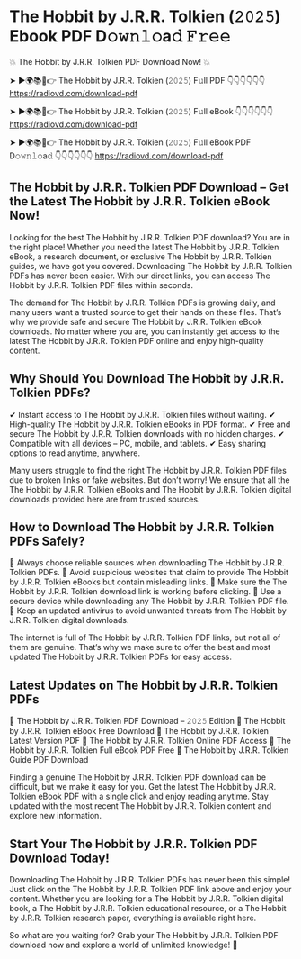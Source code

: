 # The Hobbit by J.R.R. Tolkien (𝟸𝟶𝟸𝟻) Ebook PDF D𝚘𝚠𝚗𝚕𝚘a𝚍 𝙵𝚛𝚎𝚎

💥 The Hobbit by J.R.R. Tolkien PDF Download Now! 💥

➤ ►🌍📚📱👉 The Hobbit by J.R.R. Tolkien (𝟸𝟶𝟸𝟻) F𝚞ll PDF 👇👇👇👇👇👇
https://radiovd.com/download-pdf

➤ ►🌍📚📱👉 The Hobbit by J.R.R. Tolkien (𝟸𝟶𝟸𝟻) F𝚞ll eBook 👇👇👇👇👇👇
https://radiovd.com/download-pdf

➤ ►🌍📚📱👉 The Hobbit by J.R.R. Tolkien (𝟸𝟶𝟸𝟻) F𝚞ll eBook PDF D𝚘𝚠𝚗𝚕𝚘a𝚍 👇👇👇👇👇👇
https://radiovd.com/download-pdf

## The Hobbit by J.R.R. Tolkien PDF Download – Get the Latest The Hobbit by J.R.R. Tolkien eBook Now!

Looking for the best The Hobbit by J.R.R. Tolkien PDF download? You are in the right place! Whether you need the latest The Hobbit by J.R.R. Tolkien eBook, a research document, or exclusive The Hobbit by J.R.R. Tolkien guides, we have got you covered. Downloading The Hobbit by J.R.R. Tolkien PDFs has never been easier. With our direct links, you can access The Hobbit by J.R.R. Tolkien PDF files within seconds.

The demand for The Hobbit by J.R.R. Tolkien PDFs is growing daily, and many users want a trusted source to get their hands on these files. That’s why we provide safe and secure The Hobbit by J.R.R. Tolkien eBook downloads. No matter where you are, you can instantly get access to the latest The Hobbit by J.R.R. Tolkien PDF online and enjoy high-quality content.

## Why Should You Download The Hobbit by J.R.R. Tolkien PDFs?

✔ Instant access to The Hobbit by J.R.R. Tolkien files without waiting.
✔ High-quality The Hobbit by J.R.R. Tolkien eBooks in PDF format.
✔ Free and secure The Hobbit by J.R.R. Tolkien downloads with no hidden charges.
✔ Compatible with all devices – PC, mobile, and tablets.
✔ Easy sharing options to read anytime, anywhere.

Many users struggle to find the right The Hobbit by J.R.R. Tolkien PDF files due to broken links or fake websites. But don’t worry! We ensure that all the The Hobbit by J.R.R. Tolkien eBooks and The Hobbit by J.R.R. Tolkien digital downloads provided here are from trusted sources.

## How to Download The Hobbit by J.R.R. Tolkien PDFs Safely?

📌 Always choose reliable sources when downloading The Hobbit by J.R.R. Tolkien PDFs.
📌 Avoid suspicious websites that claim to provide The Hobbit by J.R.R. Tolkien eBooks but contain misleading links.
📌 Make sure the The Hobbit by J.R.R. Tolkien download link is working before clicking.
📌 Use a secure device while downloading any The Hobbit by J.R.R. Tolkien PDF file.
📌 Keep an updated antivirus to avoid unwanted threats from The Hobbit by J.R.R. Tolkien digital downloads.

The internet is full of The Hobbit by J.R.R. Tolkien PDF links, but not all of them are genuine. That’s why we make sure to offer the best and most updated The Hobbit by J.R.R. Tolkien PDFs for easy access.

## Latest Updates on The Hobbit by J.R.R. Tolkien PDFs

🔹 The Hobbit by J.R.R. Tolkien PDF Download – 𝟸𝟶𝟸𝟻 Edition
🔹 The Hobbit by J.R.R. Tolkien eBook Free Download
🔹 The Hobbit by J.R.R. Tolkien Latest Version PDF
🔹 The Hobbit by J.R.R. Tolkien Online PDF Access
🔹 The Hobbit by J.R.R. Tolkien Full eBook PDF Free
🔹 The Hobbit by J.R.R. Tolkien Guide PDF Download

Finding a genuine The Hobbit by J.R.R. Tolkien PDF download can be difficult, but we make it easy for you. Get the latest The Hobbit by J.R.R. Tolkien eBook PDF with a single click and enjoy reading anytime. Stay updated with the most recent The Hobbit by J.R.R. Tolkien content and explore new information.

## Start Your The Hobbit by J.R.R. Tolkien PDF Download Today!

Downloading The Hobbit by J.R.R. Tolkien PDFs has never been this simple! Just click on the The Hobbit by J.R.R. Tolkien PDF link above and enjoy your content. Whether you are looking for a The Hobbit by J.R.R. Tolkien digital book, a The Hobbit by J.R.R. Tolkien educational resource, or a The Hobbit by J.R.R. Tolkien research paper, everything is available right here.

So what are you waiting for? Grab your The Hobbit by J.R.R. Tolkien PDF download now and explore a world of unlimited knowledge! 🚀